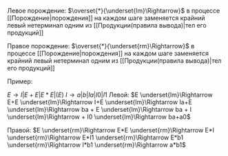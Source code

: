 Левое порождение: $\overset{*}{\underset{lm}\Rightarrow}$ в процессе [[Порождение|порождения]] на каждом шаге заменяется крайний левый нетерминал одним из  [[Продукции(правила вывода)|тел его продукций]]

Правое порождение: $\overset{*}{\underset{rm}\Rightarrow}$ в процессе [[Порождение|порождения]] на каждом шаге заменяется крайний левый нетерминал одним из [[Продукции(правила вывода)|тел его продукций]]

Пример:

$E \rightarrow I|E+E|E*E|(E)$
$I \rightarrow a|b|Ia|I0|I1$
Левой:
$E \underset{lm}\Rightarrow E+E \underset{lm}\Rightarrow I+E \underset{lm}\Rightarrow Ia+E \underset{lm}\Rightarrow ba + E \underset{lm}\Rightarrow ba + I \underset{lm}\Rightarrow + I0 \underset{lm}\Rightarrow ba+a0$

Правой:
$E \underset{rm}\Rightarrow E*E \underset{rm}\Rightarrow E*I \underset{rm}\Rightarrow E*I1 \underset{rm}\Rightarrow E*b1 \underset{rm}\Rightarrow I*b1 \underset{rm}\Rightarrow a*b1$